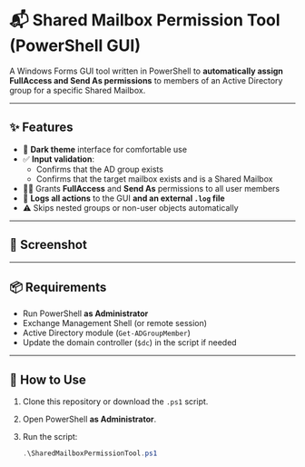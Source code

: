 # 📬 Shared Mailbox Permission Tool (PowerShell GUI)

A Windows Forms GUI tool written in PowerShell to **automatically assign FullAccess and Send As permissions** to members of an Active Directory group for a specific Shared Mailbox.

---

## ✨ Features

- 🖤 **Dark theme** interface for comfortable use
- ✅ **Input validation**:
  - Confirms that the AD group exists
  - Confirms that the target mailbox exists and is a Shared Mailbox
- 🧑‍💻 Grants **FullAccess** and **Send As** permissions to all user members
- 📝 **Logs all actions** to the GUI **and an external `.log` file**
- ⚠️ Skips nested groups or non-user objects automatically

---

## 📸 Screenshot

---

## 📦 Requirements

- Run PowerShell **as Administrator**
- Exchange Management Shell (or remote session)
- Active Directory module (`Get-ADGroupMember`)
- Update the domain controller (`$dc`) in the script if needed

---

## 🚀 How to Use

1. Clone this repository or download the `.ps1` script.

2. Open PowerShell **as Administrator**.

3. Run the script:
   ```powershell
   .\SharedMailboxPermissionTool.ps1
